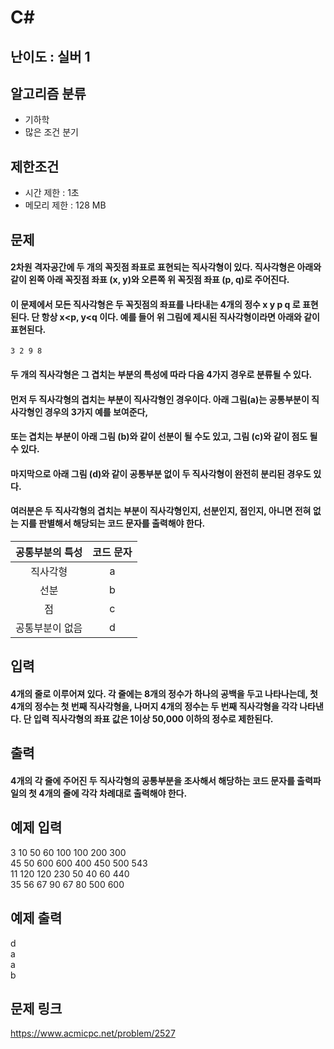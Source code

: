 # C#

## 난이도 : 실버 1

## 알고리즘 분류
  - 기하학
  - 많은 조건 분기

## 제한조건
  - 시간 제한 : 1초
  - 메모리 제한 : 128 MB

## 문제
#### 2차원 격자공간에 두 개의 꼭짓점 좌표로 표현되는 직사각형이 있다. 직사각형은 아래와 같이 왼쪽 아래 꼭짓점 좌표 (x, y)와 오른쪽 위 꼭짓점 좌표 (p, q)로 주어진다.
#### 이 문제에서 모든 직사각형은 두 꼭짓점의 좌표를 나타내는 4개의 정수 x y p q 로 표현된다. 단 항상 x<p, y<q 이다. 예를 들어 위 그림에 제시된 직사각형이라면 아래와 같이 표현된다.
	3 2 9 8
#### 두 개의 직사각형은 그 겹치는 부분의 특성에 따라 다음 4가지 경우로 분류될 수 있다. 
#### 먼저 두 직사각형의 겹치는 부분이 직사각형인 경우이다. 아래 그림(a)는 공통부분이 직사각형인 경우의 3가지 예를 보여준다,
#### 또는 겹치는 부분이 아래 그림 (b)와 같이 선분이 될 수도 있고, 그림 (c)와 같이 점도 될 수 있다. 
#### 마지막으로 아래 그림 (d)와 같이 공통부분 없이 두 직사각형이 완전히 분리된 경우도 있다.
#### 여러분은 두 직사각형의 겹치는 부분이 직사각형인지, 선분인지, 점인지, 아니면 전혀 없는 지를 판별해서 해당되는 코드 문자를 출력해야 한다. 


|공통부분의 특성|코드 문자|
|:---:|:---:|
|직사각형|a|
|선분|b|
|점|c|
|공통부분이 없음|d|

## 입력
#### 4개의 줄로 이루어져 있다. 각 줄에는 8개의 정수가 하나의 공백을 두고 나타나는데, 첫 4개의 정수는 첫 번째 직사각형을, 나머지 4개의 정수는 두 번째 직사각형을 각각 나타낸다. 단 입력 직사각형의 좌표 값은 1이상 50,000 이하의 정수로 제한된다.

## 출력
#### 4개의 각 줄에 주어진 두 직사각형의 공통부분을 조사해서 해당하는 코드 문자를 출력파일의 첫 4개의 줄에 각각 차례대로 출력해야 한다.

## 예제 입력
3 10 50 60 100 100 200 300<br/>
45 50 600 600 400 450 500 543<br/>
11 120 120 230 50 40 60 440<br/>
35 56 67 90 67 80 500 600<br/>

## 예제 출력
d<br/>
a<br/>
a<br/>
b<br/>

## 문제 링크
https://www.acmicpc.net/problem/2527